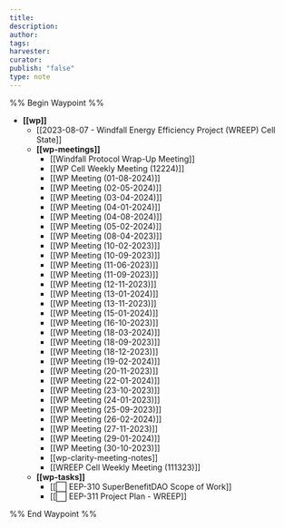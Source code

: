 ```yaml
---
title: 
description: 
author: 
tags: 
harvester: 
curator: 
publish: "false"
type: note
---
```


%% Begin Waypoint %%
- **[[wp]]**
  - [[2023-08-07 - Windfall Energy Efficiency Project (WREEP) Cell State]]
  - **[[wp-meetings]]**
    - [[Windfall Protocol Wrap-Up Meeting]]
    - [[WP Cell Weekly Meeting (12224)]]
    - [[WP Meeting (01-08-2024)]]
    - [[WP Meeting (02-05-2024)]]
    - [[WP Meeting (03-04-2024)]]
    - [[WP Meeting (04-01-2024)]]
    - [[WP Meeting (04-08-2024)]]
    - [[WP Meeting (05-02-2024)]]
    - [[WP Meeting (08-04-2023)]]
    - [[WP Meeting (10-02-2023)]]
    - [[WP Meeting (10-09-2023)]]
    - [[WP Meeting (11-06-2023)]]
    - [[WP Meeting (11-09-2023)]]
    - [[WP Meeting (12-11-2023)]]
    - [[WP Meeting (13-01-2024)]]
    - [[WP Meeting (13-11-2023)]]
    - [[WP Meeting (15-01-2024)]]
    - [[WP Meeting (16-10-2023)]]
    - [[WP Meeting (18-03-2024)]]
    - [[WP Meeting (18-09-2023)]]
    - [[WP Meeting (18-12-2023)]]
    - [[WP Meeting (19-02-2024)]]
    - [[WP Meeting (20-11-2023)]]
    - [[WP Meeting (22-01-2024)]]
    - [[WP Meeting (23-10-2023)]]
    - [[WP Meeting (24-01-2023)]]
    - [[WP Meeting (25-09-2023)]]
    - [[WP Meeting (26-02-2024)]]
    - [[WP Meeting (27-11-2023)]]
    - [[WP Meeting (29-01-2024)]]
    - [[WP Meeting (30-10-2023)]]
    - [[wp-clarity-meeting-notes]]
    - [[WREEP Cell Weekly Meeting (111323)]]
  - **[[wp-tasks]]**
    - [[⬜️ EEP-310 SuperBenefitDAO Scope of Work]]
    - [[⬜️ EEP-311 Project Plan - WREEP]]

%% End Waypoint %%